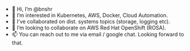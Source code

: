 - 👋 Hi, I’m @bnshr
- 👀 I’m interested in Kubernetes, AWS, Docker, Cloud Automation.
- 🌱 I've collaborated on dist. systems topics (storage, logging etc).
- 💞️ I’m looking to collaborate on AWS Red Hat OpenShift (ROSA).
- 📫 You can reach out to me via email / google chat. Looking forward to that.

<!---
bnshr/bnshr is a ✨ special ✨ repository because its `README.md` (this file) appears on your GitHub profile.
You can click the Preview link to take a look at your changes.
--->
